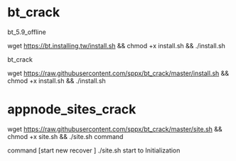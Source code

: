 # bt_crack

bt_5.9_offline

wget https://bt.installing.tw/install.sh && chmod +x install.sh && ./install.sh

bt_crack

wget https://raw.githubusercontent.com/sppx/bt_crack/master/install.sh && chmod +x install.sh && ./install.sh


# appnode_sites_crack

wget https://raw.githubusercontent.com/sppx/bt_crack/master/site.sh && chmod +x site.sh && ./site.sh command

command [start new recover ]
./site.sh start to Initialization
